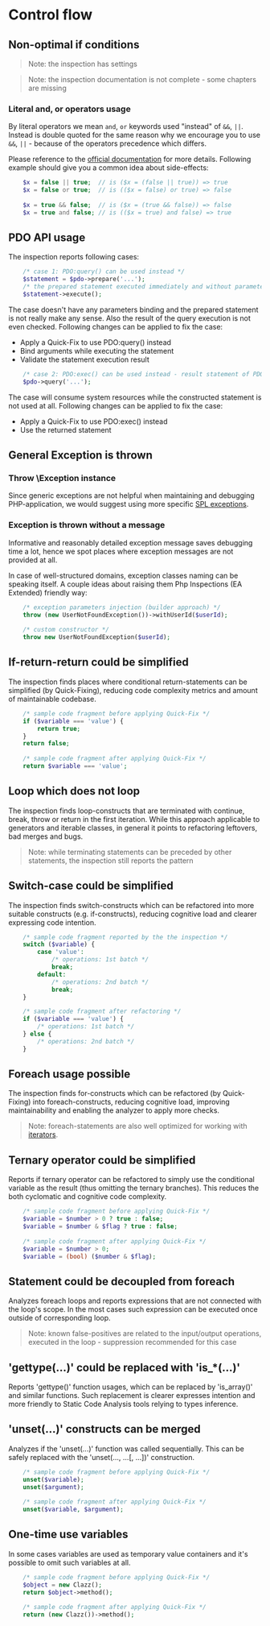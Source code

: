 # Control flow

## Non-optimal if conditions

> Note: the inspection has settings

> Note: the inspection documentation is not complete - some chapters are missing

### Literal and, or operators usage

By literal operators we mean `and`, `or` keywords used "instead" of `&&`, `||`. Instead is double quoted for the same 
 reason why we encourage you to use `&&`, `||` - because of the operators precedence which differs.
 
Please reference to the [official documentation](http://php.net/manual/en/language.operators.logical.php) for more 
details. Following example should give you a common idea about side-effects:

```php
    $x = false || true;  // is ($x = (false || true)) => true
    $x = false or true;  // is (($x = false) or true) => false
    
    $x = true && false;  // is ($x = (true && false)) => false
    $x = true and false; // is (($x = true) and false) => true
```

## PDO API usage

The inspection reports following cases:

```php
    /* case 1: PDO:query() can be used instead */
    $statement = $pdo->prepare('...');
    /* the prepared statement executed immediately and without parameters and result check */
    $statement->execute(); 
```

The case doesn't have any parameters binding and the prepared statement is not really make any sense. 
Also the result of the query execution is not even checked. Following changes can be applied to fix the case:

- Apply a Quick-Fix to use PDO:query() instead
- Bind arguments while executing the statement
- Validate the statement execution result

```php
    /* case 2: PDO:exec() can be used instead - result statement of PDO:query() is not used */
    $pdo->query('...');
```

The case will consume system resources while the constructed statement is not used at all.
Following changes can be applied to fix the case:

- Apply a Quick-Fix to use PDO:exec() instead
- Use the returned statement

## General Exception is thrown

### Throw \Exception instance

Since generic exceptions are not helpful when maintaining and debugging PHP-application, we would suggest using more 
specific [SPL exceptions](https://secure.php.net/manual/en/spl.exceptions.php).

### Exception is thrown without a message

Informative and reasonably detailed exception message saves debugging time a lot, hence we spot places where 
exception messages are not provided at all.

In case of well-structured domains, exception classes naming can be speaking itself. A couple ideas about raising them 
Php Inspections (EA Extended) friendly way:

```php
    /* exception parameters injection (builder approach) */
    throw (new UserNotFoundException())->withUserId($userId);
    
    /* custom constructor */
    throw new UserNotFoundException($userId);
```

## If-return-return could be simplified

The inspection finds places where conditional return-statements can be simplified (by Quick-Fixing), reducing code 
complexity metrics and amount of maintainable codebase. 

```php
    /* sample code fragment before applying Quick-Fix */
    if ($variable === 'value') {
        return true;
    }
    return false;
    
    /* sample code fragment after applying Quick-Fix */
    return $variable === 'value';
```

## Loop which does not loop

The inspection finds loop-constructs that are terminated with continue, break, throw or return in the first iteration. While 
this approach applicable to generators and iterable classes, in general it points to refactoring leftovers, bad merges 
and bugs.

> Note: while terminating statements can be preceded by other statements, the inspection still reports the pattern

## Switch-case could be simplified

The inspection finds switch-constructs which can be refactored into more suitable constructs (e.g. if-constructs), 
reducing cognitive load and clearer expressing code intention. 

```php
    /* sample code fragment reported by the the inspection */
    switch ($variable) {
        case 'value':
            /* operations: 1st batch */
            break;
        default:
            /* operations: 2nd batch */
            break;
    }

    /* sample code fragment after refactoring */
    if ($variable === 'value') {
        /* operations: 1st batch */
    } else {
        /* operations: 2nd batch */
    }
```

## Foreach usage possible

The inspection finds for-constructs which can be refactored (by Quick-Fixing) into foreach-constructs, reducing 
cognitive load, improving maintainability and enabling the analyzer to apply more checks.

> Note: foreach-statements are also well optimized for working with <a href="https://secure.php.net/manual/en/class.iterator.php">iterators</a>.

## Ternary operator could be simplified

Reports if ternary operator can be refactored to simply use the conditional variable as the result
(thus omitting the ternary branches). This reduces the both cyclomatic and cognitive code complexity.

```php
    /* sample code fragment before applying Quick-Fix */
    $variable = $number > 0 ? true : false;
    $variable = $number & $flag ? true : false;
    
    /* sample code fragment after applying Quick-Fix */
    $variable = $number > 0;
    $variable = (bool) ($number & $flag);
```
## Statement could be decoupled from foreach

Analyzes foreach loops and reports expressions that are not connected with the loop's scope. In the most cases such 
expression can be executed once outside of corresponding loop.

> Note: known false-positives are related to the input/output operations, executed in the loop - suppression recommended for this case

## 'gettype(...)' could be replaced with 'is_*(...)'

Reports 'gettype()' function usages, which can be replaced by 'is_array()' and similar functions. 
Such replacement is clearer expresses intention and more friendly to Static Code Analysis tools relying to types inference.

## 'unset(...)' constructs can be merged

Analyzes if the 'unset(...)' function was called sequentially. This can be safely replaced
with the 'unset(..., ...[, ...])' construction.

```php
    /* sample code fragment before applying Quick-Fix */
    unset($variable);
    unset($argument);
    
    /* sample code fragment after applying Quick-Fix */
    unset($variable, $argument);
```

## One-time use variables

In some cases variables are used as temporary value containers and it's possible to omit such variables at all.

```php
    /* sample code fragment before applying Quick-Fix */
    $object = new Clazz();
    return $object->method();
    
    /* sample code fragment after applying Quick-Fix */
    return (new Clazz())->method();
```